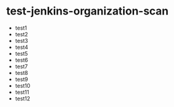 # test-jenkins-organization-scan

- test1
- test2
- test3
- test4
- test5
- test6
- test7
- test8
- test9
- test10
- test11
- test12